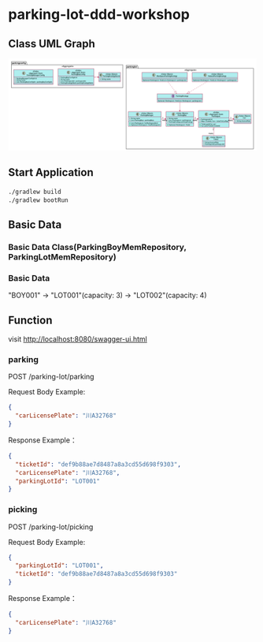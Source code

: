 
# parking-lot-ddd-workshop

## Class UML Graph
![avatar](uml/parkinglot.png)


## Start Application

```sh
./gradlew build
./gradlew bootRun
```


## Basic Data

### Basic Data Class(ParkingBoyMemRepository, ParkingLotMemRepository)

### Basic Data
"BOY001" -> "LOT001"(capacity: 3)
         -> "LOT002"(capacity: 4)

## Function

visit [http://localhost:8080/swagger-ui.html](http://localhost:8080/swagger-ui.html)

### parking
POST /parking-lot/parking

Request Body Example:
```json
{
  "carLicensePlate": "川A32768"
}
```

Response Example：
```json
{
  "ticketId": "def9b88ae7d8487a8a3cd55d698f9303",
  "carLicensePlate": "川A32768",
  "parkingLotId": "LOT001"
}
```

### picking
POST /parking-lot/picking

Request Body Example:
```json
{
  "parkingLotId": "LOT001",
  "ticketId": "def9b88ae7d8487a8a3cd55d698f9303"
}
```

Response Example：
```json
{
  "carLicensePlate": "川A32768"
}
```
